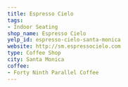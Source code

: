 ```yaml
---
title: Espresso Cielo
tags:
- Indoor Seating
shop_name: Espresso Cielo
yelp_id: espresso-cielo-santa-monica
website: http://sm.espressocielo.com
type: Coffee Shop
city: Santa Monica
coffee:
- Forty Ninth Parallel Coffee
---
```


